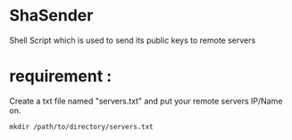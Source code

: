 # ShaSender
Shell Script which is used to send its public keys to remote servers


# requirement :
Create a txt file named "servers.txt" and put your remote servers IP/Name on.

```plaintext
mkdir /path/to/directory/servers.txt
```
